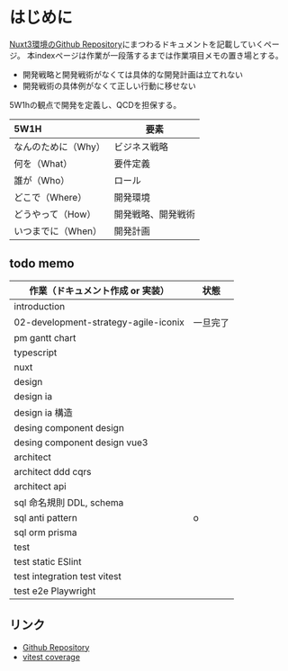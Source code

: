 # はじめに
[Nuxt3環境のGithub Repository](https://github.com/ShunsukeNONOMURA/nuxt3-master)にまつわるドキュメントを記載していくページ。
本indexページは作業が一段落するまでは作業項目メモの置き場とする。

- 開発戦略と開発戦術がなくては具体的な開発計画は立てれない
- 開発戦術の具体例がなくて正しい行動に移せない

5W1hの観点で開発を定義し、QCDを担保する。

| 5W1H                | 要素               |
| :------------------ | ------------------ |
| なんのために（Why） | ビジネス戦略       |
| 何を（What）        | 要件定義           |
| 誰が（Who）         | ロール             |
| どこで（Where）     | 開発環境           |
| どうやって（How）   | 開発戦略、開発戦術 |
| いつまでに（When）  | 開発計画           |

## todo memo
| 作業（ドキュメント作成 or 実装）     | 状態     |
| ------------------------------------ | -------- |
| introduction                         |          |
| 02-development-strategy-agile-iconix | 一旦完了 |
| pm gantt chart                       |          |
| typescript                           |          |
| nuxt                                 |          |
| design                               |          |
| design ia                            |          |
| design ia 構造                       |          |
| desing component design              |          |
| desing component design vue3         |          |
| architect                            |          |
| architect ddd cqrs                   |          |
| architect api                        |          |
| sql 命名規則 DDL, schema             |          |
| sql anti pattern                     | o        |
| sql orm prisma                       |          |
| test                                 |          |
| test static ESlint                   |          |
| test integration test vitest         |          |
| test e2e Playwright                  |          |

## リンク
- [Github Repository](https://github.com/ShunsukeNONOMURA/nuxt3-master)
- [vitest coverage](https://shunsukenonomura.github.io/nuxt3-master/project/coverage/index.html)
